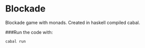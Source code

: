 # Blockade
Blockade game with monads. Created in haskell compiled cabal.

###Run the code with:

```cabal run```
